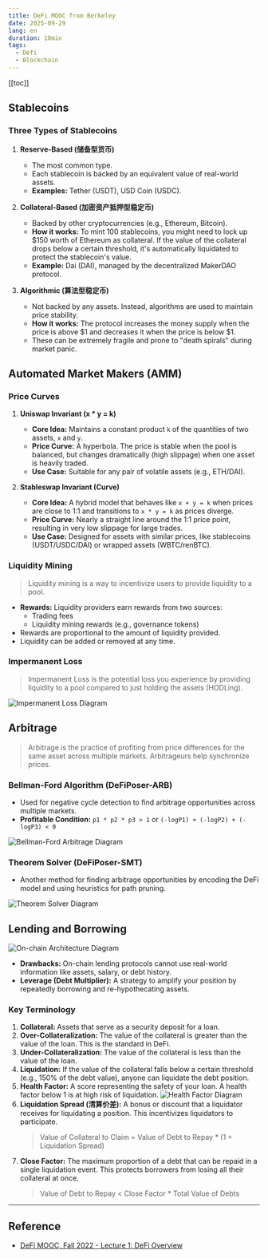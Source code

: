 ```yaml
---
title: DeFi MOOC from Berkeley
date: 2025-09-29
lang: en
duration: 10min
tags:
  - Defi
  - Blockchain
---
```


[[toc]]

## Stablecoins

### Three Types of Stablecoins

1.  **Reserve-Based (储备型货币)**

    - The most common type.
    - Each stablecoin is backed by an equivalent value of real-world assets.
    - **Examples:** Tether (USDT), USD Coin (USDC).

2.  **Collateral-Based (加密资产抵押型稳定币)**

    - Backed by other cryptocurrencies (e.g., Ethereum, Bitcoin).
    - **How it works:** To mint 100 stablecoins, you might need to lock up $150 worth of Ethereum as collateral. If the value of the collateral drops below a certain threshold, it's automatically liquidated to protect the stablecoin's value.
    - **Example:** Dai (DAI), managed by the decentralized MakerDAO protocol.

3.  **Algorithmic (算法型稳定币)**
    - Not backed by any assets. Instead, algorithms are used to maintain price stability.
    - **How it works:** The protocol increases the money supply when the price is above $1 and decreases it when the price is below $1.
    - These can be extremely fragile and prone to "death spirals" during market panic.

## Automated Market Makers (AMM)

### Price Curves

1.  **Uniswap Invariant (x \* y = k)**

    - **Core Idea:** Maintains a constant product `k` of the quantities of two assets, `x` and `y`.
    - **Price Curve:** A hyperbola. The price is stable when the pool is balanced, but changes dramatically (high slippage) when one asset is heavily traded.
    - **Use Case:** Suitable for any pair of volatile assets (e.g., ETH/DAI).

2.  **Stableswap Invariant (Curve)**
    - **Core Idea:** A hybrid model that behaves like `x + y = k` when prices are close to 1:1 and transitions to `x * y = k` as prices diverge.
    - **Price Curve:** Nearly a straight line around the 1:1 price point, resulting in very low slippage for large trades.
    - **Use Case:** Designed for assets with similar prices, like stablecoins (USDT/USDC/DAI) or wrapped assets (WBTC/renBTC).

### Liquidity Mining

> Liquidity mining is a way to incentivize users to provide liquidity to a pool.

- **Rewards:** Liquidity providers earn rewards from two sources:
  - Trading fees
  - Liquidity mining rewards (e.g., governance tokens)
- Rewards are proportional to the amount of liquidity provided.
- Liquidity can be added or removed at any time.

### Impermanent Loss

> Impermanent Loss is the potential loss you experience by providing liquidity to a pool compared to just holding the assets (HODLing).

![Impermanent Loss Diagram](/images/Defi_Mooc/impermanent-loss.png)

## Arbitrage

> Arbitrage is the practice of profiting from price differences for the same asset across multiple markets. Arbitrageurs help synchronize prices.

### Bellman-Ford Algorithm (DeFiPoser-ARB)

- Used for negative cycle detection to find arbitrage opportunities across multiple markets.
- **Profitable Condition:** `p1 * p2 * p3 > 1` or `(-logP1) + (-logP2) + (-logP3) < 0`

![Bellman-Ford Arbitrage Diagram](/images/Defi_Mooc/bellman-ford.png)

### Theorem Solver (DeFiPoser-SMT)

- Another method for finding arbitrage opportunities by encoding the DeFi model and using heuristics for path pruning.

![Theorem Solver Diagram](/images/Defi_Mooc/theorem-solver.png)

## Lending and Borrowing

![On-chain Architecture Diagram](/images/Defi_Mooc/on-chain-architecture.png)

- **Drawbacks:** On-chain lending protocols cannot use real-world information like assets, salary, or debt history.
- **Leverage (Debt Multiplier):** A strategy to amplify your position by repeatedly borrowing and re-hypothecating assets.

### Key Terminology

1.  **Collateral:** Assets that serve as a security deposit for a loan.
2.  **Over-Collateralization:** The value of the collateral is greater than the value of the loan. This is the standard in DeFi.
3.  **Under-Collateralization:** The value of the collateral is less than the value of the loan.
4.  **Liquidation:** If the value of the collateral falls below a certain threshold (e.g., 150% of the debt value), anyone can liquidate the debt position.
5.  **Health Factor:** A score representing the safety of your loan. A health factor below 1 is at high risk of liquidation.
    ![Health Factor Diagram](/images/Defi_Mooc/health-factor.png)
6.  **Liquidation Spread (清算价差):** A bonus or discount that a liquidator receives for liquidating a position. This incentivizes liquidators to participate.
    > Value of Collateral to Claim = Value of Debt to Repay \* (1 + Liquidation Spread)
7.  **Close Factor:** The maximum proportion of a debt that can be repaid in a single liquidation event. This protects borrowers from losing all their collateral at once.
    > Value of Debt to Repay < Close Factor \* Total Value of Debts

---

## Reference

- [DeFi MOOC, Fall 2022 - Lecture 1: DeFi Overview](https://www.youtube.com/watch?v=xeST_tbc1O4&list=PLS01nW3RtgopKAIGCW92jePNHwTGk5GmK)
